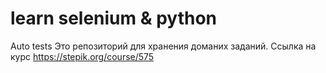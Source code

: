 # learn selenium & python
Auto tests
Это репозиторий для хранения доманих заданий. Ссылка на курс https://stepik.org/course/575
